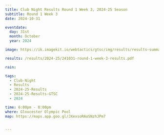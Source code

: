 ```yaml
---
title: Club Night Results Round 1 Week 3, 2024-25 Season
subtitle: Round 1 Week 3
date: 2024-10-31

eventdate:
  day: 31st
  month: October
  year: 2024

image: https://ik.imagekit.io/webtactics/gtsc/img/results/results-summary-3.jpg

results: /results/2024-25/241031-round-1-week-3-results.pdf

rain:

tags:
  - Club-Night
  - Results
  - 2024-25-Results
  - 2024-25-Results-GTSC
  - 2024

time: 6:00pm - 8:00pm
where: Gloucester Olympic Pool
map: https://maps.app.goo.gl/JXexsoRAoSNzhJPm7


---
```





